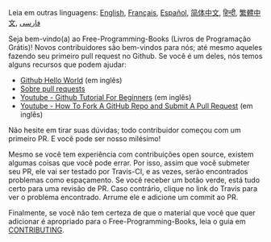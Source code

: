 Leia em outras linguagens: [English](HOWTO.md), [Français](HOWTO-fr.md), [Español](HOWTO-es.md), [简体中文](HOWTO-zh.md), [हिन्दी](HOWTO-hi.md), [繁體中文](HOWTO-zh-TW.md), [فارسی](HOWTO-fa_IR.md)


Seja bem-vindo(a) ao Free-Programming-Books (Livros de Programação Grátis)! Novos contribuidores são bem-vindos para nós; até mesmo aqueles fazendo seu primeiro pull request no Github. Se você é um deles, nós temos alguns recursos que podem ajudar:


* [Github Hello World](https://guides.github.com/activities/hello-world/) (em inglês)
* [Sobre pull requests](https://docs.github.com/pt/free-pro-team@latest/github/collaborating-with-issues-and-pull-requests/about-pull-requests)
* [Youtube - Github Tutorial For Beginners](https://www.youtube.com/watch?v=0fKg7e37bQE) (em inglês)
* [Youtube - How To Fork A GitHub Repo and Submit A Pull Request](https://www.youtube.com/watch?v=G1I3HF4YWEw) (em inglês)


Não hesite em tirar suas dúvidas; todo contribuidor começou com um primeiro PR. E você pode ser nosso milésimo!


Mesmo se você tem experiência com contribuições open source, existem algumas coisas que você pode errar. Por isso, assim que você submeter seu PR, ele vai ser testado por Travis-CI, e as vezes, serão encontrados problemas como espaçamento. Se você receber um botão verde, está tudo certo para uma revisão de PR. Caso contrário, clique no link do Travis para ver o problema encontrado. Arrume ele e adicione um commit ao PR.


Finalmente, se você não tem certeza de que o material que você que quer adicionar é apropriado para o Free-Programming-Books, leia o guia em [CONTRIBUTING](/CONTRIBUTING.md).
